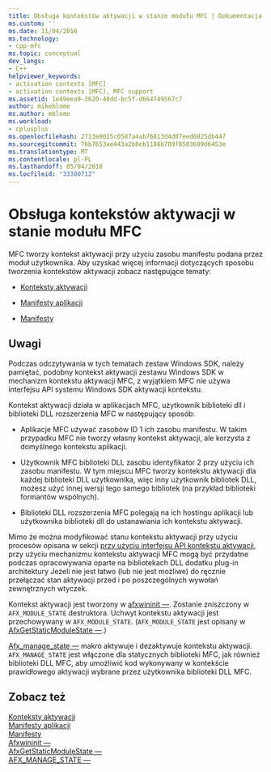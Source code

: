 ```yaml
---
title: Obsługa kontekstów aktywacji w stanie modułu MFC | Dokumentacja firmy Microsoft
ms.custom: ''
ms.date: 11/04/2016
ms.technology:
- cpp-mfc
ms.topic: conceptual
dev_langs:
- C++
helpviewer_keywords:
- activation contexts [MFC]
- activation contexts [MFC], MFC support
ms.assetid: 1e49eea9-3620-46dd-bc5f-d664749567c7
author: mikeblome
ms.author: mblome
ms.workload:
- cplusplus
ms.openlocfilehash: 2713e0025c0587a4ab76813d4d07eed0825db447
ms.sourcegitcommit: 76b7653ae443a2b8eb1186b789f8503609d6453e
ms.translationtype: MT
ms.contentlocale: pl-PL
ms.lasthandoff: 05/04/2018
ms.locfileid: "33380712"
---
```

# <a name="support-for-activation-contexts-in-the-mfc-module-state"></a>Obsługa kontekstów aktywacji w stanie modułu MFC
MFC tworzy kontekst aktywacji przy użyciu zasobu manifestu podana przez moduł użytkownika. Aby uzyskać więcej informacji dotyczących sposobu tworzenia kontekstów aktywacji zobacz następujące tematy:  
  
-   [Konteksty aktywacji](http://msdn.microsoft.com/library/aa374153)  
  
-   [Manifesty aplikacji](http://msdn.microsoft.com/library/aa374191)  
  
-   [Manifesty](http://msdn.microsoft.com/library/aa374219)  
  
## <a name="remarks"></a>Uwagi  
 Podczas odczytywania w tych tematach zestaw Windows SDK, należy pamiętać, podobny kontekst aktywacji zestawu Windows SDK w mechanizm kontekstu aktywacji MFC, z wyjątkiem MFC nie używa interfejsu API systemu Windows SDK aktywacji kontekstu.  
  
 Kontekst aktywacji działa w aplikacjach MFC, użytkownik biblioteki dll i biblioteki DLL rozszerzenia MFC w następujący sposób:  
  
-   Aplikacje MFC używać zasobów ID 1 ich zasobu manifestu. W takim przypadku MFC nie tworzy własny kontekst aktywacji, ale korzysta z domyślnego kontekstu aplikacji.  
  
-   Użytkownik MFC biblioteki DLL zasobu identyfikator 2 przy użyciu ich zasobu manifestu. W tym miejscu MFC tworzy kontekstu aktywacji dla każdej biblioteki DLL użytkownika, więc inny użytkownik bibliotek DLL, możesz użyć innej wersji tego samego bibliotek (na przykład biblioteki formantów wspólnych).  
  
-   Biblioteki DLL rozszerzenia MFC polegają na ich hostingu aplikacji lub użytkownika biblioteki dll do ustanawiania ich kontekstu aktywacji.  
  
 Mimo że można modyfikować stanu kontekstu aktywacji przy użyciu procesów opisana w sekcji [przy użyciu interfejsu API kontekstu aktywacji](http://msdn.microsoft.com/library/aa376620), przy użyciu mechanizmu kontekstu aktywacji MFC mogą być przydatne podczas opracowywania oparte na bibliotekach DLL dodatku plug-in architektury Jeżeli nie jest łatwo (lub nie jest możliwe) do ręcznie przełączać stan aktywacji przed i po poszczególnych wywołań zewnętrznych wtyczek.  
  
 Kontekst aktywacji jest tworzony w [afxwininit —](../mfc/reference/application-information-and-management.md#afxwininit). Zostanie zniszczony w `AFX_MODULE_STATE` destruktora. Uchwyt kontekstu aktywacji jest przechowywany w `AFX_MODULE_STATE`. (`AFX_MODULE_STATE` jest opisany w [AfxGetStaticModuleState —](reference/extension-dll-macros.md#afxgetstaticmodulestate).)  
  
 [Afx_manage_state —](reference/extension-dll-macros.md#afx_manage_state) makro aktywuje i dezaktywuje kontekstu aktywacji. `AFX_MANAGE_STATE` jest włączone dla statycznych biblioteki MFC, jak również biblioteki DLL MFC, aby umożliwić kod wykonywany w kontekście prawidłowego aktywacji wybrane przez użytkownika biblioteki DLL MFC.  
  
## <a name="see-also"></a>Zobacz też  
 [Konteksty aktywacji](http://msdn.microsoft.com/library/aa374153)   
 [Manifesty aplikacji](http://msdn.microsoft.com/library/aa374191)   
 [Manifesty](http://msdn.microsoft.com/library/aa374219)   
 [Afxwininit —](../mfc/reference/application-information-and-management.md#afxwininit)   
 [AfxGetStaticModuleState —](reference/extension-dll-macros.md#afxgetstaticmodulestate)   
 [AFX_MANAGE_STATE —](reference/extension-dll-macros.md#afx_manage_state)

